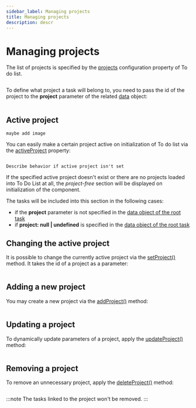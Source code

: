 ```yaml
---
sidebar_label: Managing projects
title: Managing projects
description: descr
---
```


# Managing projects

The list of projects is specified by the [projects](../../api/configs/projects_config/) configuration property of To do list.

~~~js
~~~

To define what project a task will belong to, you need to pass the id of the project to the **project** parameter of the related [data](../../api/configs/data_config/) object:

~~~js
~~~

## Active project

```todo
maybe add image
```

You can easily make a certain project active on initialization of To do list via the [activeProject](../../api/configs/activeproject_config/) property:

~~~js
~~~

```todo
Describe behavior if active project isn't set
```

If the specified active project doesn't exist or there are no projects loaded into To Do List at all, the *project-free* section will be displayed on initialization of the component. 

The tasks will be included into this section in the following cases:
- if the **project** parameter is not specified in the [data object of the root task](../../api/configs/data_config/)
- if **project: null | undefined** is specified in the [data object of the root task](../../api/configs/data_config/)

## Changing the active project

It is possible to change the currently active project via the [setProject()](../../api/methods/setproject_method/) method. It takes the id of a project as a parameter:

~~~js
~~~

## Adding a new project

You may create a new project via the [addProject()](../../api/methods/addproject_method/) method:

~~~js
~~~

## Updating a project

To dynamically update parameters of a project, apply the [updateProject()](../../api/methods/updateproject_method/) method:

~~~js
~~~

## Removing a project

To remove an unnecessary project, apply the [deleteProject()](../../api/methods/deleteproject_method/) method:

~~~js
~~~

:::note
The tasks linked to the project won't be removed.
:::